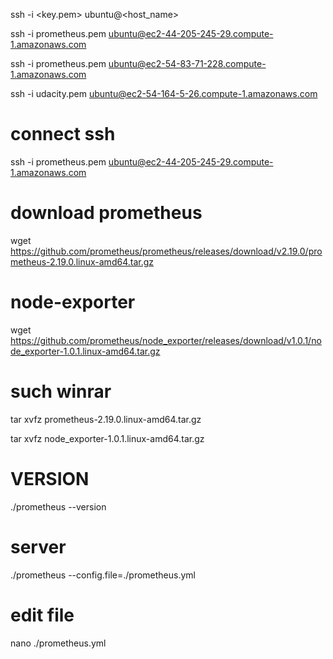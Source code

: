 ssh -i <key.pem> ubuntu@<host_name> 

ssh -i prometheus.pem ubuntu@ec2-44-205-245-29.compute-1.amazonaws.com

ssh -i prometheus.pem ubuntu@ec2-54-83-71-228.compute-1.amazonaws.com

ssh -i udacity.pem ubuntu@ec2-54-164-5-26.compute-1.amazonaws.com

# connect ssh    
ssh -i prometheus.pem ubuntu@ec2-44-205-245-29.compute-1.amazonaws.com
# download prometheus
wget https://github.com/prometheus/prometheus/releases/download/v2.19.0/prometheus-2.19.0.linux-amd64.tar.gz

# node-exporter
wget https://github.com/prometheus/node_exporter/releases/download/v1.0.1/node_exporter-1.0.1.linux-amd64.tar.gz

# such winrar
tar xvfz prometheus-2.19.0.linux-amd64.tar.gz

tar xvfz node_exporter-1.0.1.linux-amd64.tar.gz 



# VERSION
./prometheus --version


# server
./prometheus --config.file=./prometheus.yml

# edit file 
nano ./prometheus.yml